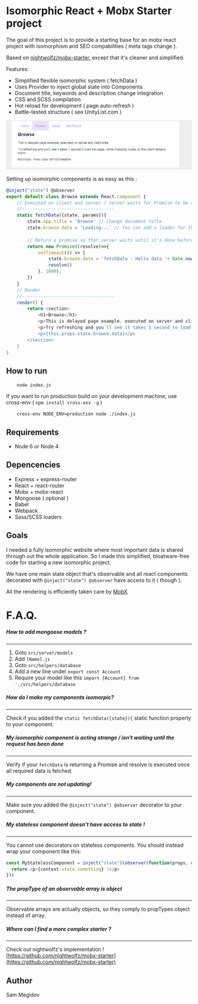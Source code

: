 # Isomorphic React + Mobx Starter project

The goal of this project is to provide a starting base for an mobx react project with isomorphism and SEO compabilities ( meta tags change ).

Based on [nightwolfz/mobx-starter](https://github.com/nightwolfz/mobx-starter), except that it's cleaner and simplified.

Features:
+ Simplified flexible isomorphic system ( fetchData )
+ Uses Provider to inject global state into Components
+ Document title, keywords and description change integration
+ CSS and SCSS compilation
+ Hot reload for development ( page auto-refresh )
+ Battle-tested structure ( see UnityList.com )

![Preview](preview.png)

Setting up isomorphic components is as easy as this :
````js
@inject("state") @observer
export default class Browse extends React.Component {
    // Executed on client and server ( server waits for Promise to be resolved )
    //-----------------------------------
    static fetchData({state, params}){
        state.app.title = 'Browse' // Change document title
        state.browse.data = 'Loading...' // You can add a loader for the client side rendering

        // Return a promise so that server waits until it's done before serving the page
        return new Promise((resolve)=>{
            setTimeout(() => {
                state.browse.data = 'fetchData : Hello data '+ Date.now()
                resolve()
            }, 1000);
        })
    }
    // Render
    //-----------------------------------
    render() {
        return <section>
            <h1>Browse</h1>
            <p>This is delayed page example, executed on server and client alike</p>
            <p>Try refreshing and you`ll see it takes 1 second to load this page, while changing routes on the client remains async</p>
            <p>{this.props.state.browse.data}</p>
        </section>
    }
}
````

## How to run
````
    node index.js
````

If you want to run production build on your development machine, use cross-env ( `npm install cross-env -g` )
````
    cross-env NODE_ENV=production node ./index.js
````
## Requirements

* Node 6 or Node 4

## Depencencies

* Express + express-router
* React + react-router
* Mobx + mobx-react
* Mongoose ( optional )
* Babel
* Webpack
* Sass/SCSS loaders

## Goals

I needed a fully isomorphic website where most important data is shared through out the whole application.
So I made this simplified, bloatware-free code for starting a new isomorphic project.

We have one main state object that's observable and all react components decorated with `@inject("state") @observer` have access to it ( though <Provider /> ).

All the rendering is efficiently taken care by [MobX](https://github.com/mobxjs/mobx)

# F.A.Q.

##### How to add mongoose models ?
---
1. Goto `src/server/models`
2. Add `[Name].js`
3. Goto `src/helpers/database`
4. Add a new line under `export const Account` 
5. Require your model like this `import {Account} from './src/helpers/database`


##### How do I make my components isomorpic?
---
Check if you added the `static fetchData({state}){` static function properly to your component.

##### My isomorphic component is acting strange / isn't waiting until the request has been done
---
Verify if your `fetchData` is returning a Promise and resolve is executed once all required data is fetched.


##### My components are not updating!
---
Make sure you added the `@inject("state") @observer` decorator to your component.


##### My stateless component doesn't have access to state !
---
You cannot use decorators on stateless components.
You should instead wrap your component like this:

````js
const MyStatelessComponent = inject("state")(observer(function(props, context) {
  return <p>{context.state.something} !</p>
}))
````

##### The propType of an observable array is object
---
Observable arrays are actually objects, so they comply to propTypes.object instead of array.


##### Where can I find a more complex starter ?
---
Check out nightwolfz's implementation ! 
[https://github.com/nightwolfz/mobx-starter](https://github.com/nightwolfz/mobx-starter)



## Author
Sam Megidov

